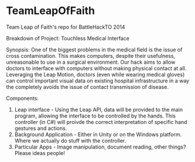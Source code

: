 TeamLeapOfFaith
===============

Team Leap of Faith's repo for BattleHackTO 2014

Breakdown of Project: Touchless Medical Interface

Synopsis: One of the biggest problems in the medical field is the issue of cross contamination. This makes computers, despite their usefulness, unreasonable to use in a surgical environment. Our hack aims to allow doctors to interface with computers without making physical contact at all. Leveraging the Leap Motion, doctors (even while wearing medical gloves) can control important visual data on existing hospital infrastructure in a way the completely avoids the issue of contact transmission of disease.

Components:
1. Leap interface - Using the Leap API, data will be provided to the main program, allowing the interface to be controlled by the hands. This controller (in C#) will proivde the correct interpretation of specific hand gestures and actions.
2. Background Application - Either in Unity or on the Windows platform. Where we actually do stuff with the controller.
3. Particular Apps - Image manipulation, document reading, other things? Please ideas people!
